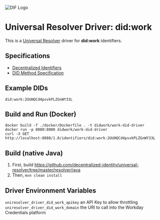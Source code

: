 ![DIF Logo](https://raw.githubusercontent.com/decentralized-identity/universal-resolver/master/docs/logo-dif.png)

# Universal Resolver Driver: did:work

This is a [Universal Resolver](https://github.com/decentralized-identity/universal-resolver/) driver for **did:work** identifiers.

## Specifications

* [Decentralized Identifiers](https://w3c.github.io/did-core/)
* [DID Method Specification](https://workday.github.io/work-did-method-spec/)

## Example DIDs

```
did:work:2UUHQCd4psvkPLZGnWY33L

```

## Build and Run (Docker)
```
docker build -f ./docker/Dockerfile . -t didwork/work-did-driver
docker run -p 8080:8080 didwork/work-did-driver
curl -X GET http://localhost:8080/1.0/identifiers/did:work:2UUHQCd4psvkPLZGnWY33L

```

## Build (native Java)

 1. First, build https://github.com/decentralized-identity/universal-resolver/tree/master/resolver/java
 1. Then, `mvn clean install`

## Driver Environment Variables

`uniresolver_driver_did_work_apikey` an API Key to allow throttling
`uniresolver_driver_did_work_domain` the URI to call into the Workday Credentials platform

